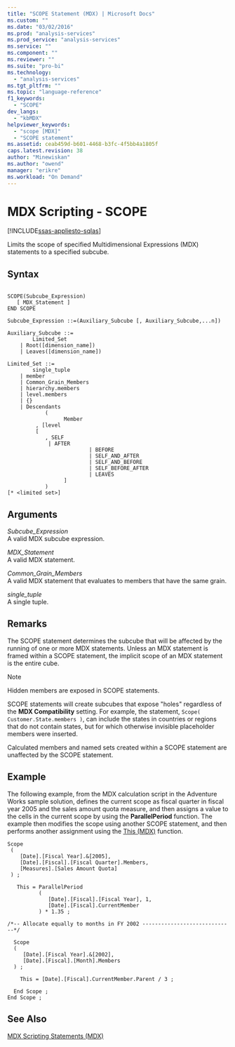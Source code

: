 ```yaml
---
title: "SCOPE Statement (MDX) | Microsoft Docs"
ms.custom: ""
ms.date: "03/02/2016"
ms.prod: "analysis-services"
ms.prod_service: "analysis-services"
ms.service: ""
ms.component: ""
ms.reviewer: ""
ms.suite: "pro-bi"
ms.technology: 
  - "analysis-services"
ms.tgt_pltfrm: ""
ms.topic: "language-reference"
f1_keywords: 
  - "SCOPE"
dev_langs: 
  - "kbMDX"
helpviewer_keywords: 
  - "scope [MDX]"
  - "SCOPE statement"
ms.assetid: ceab459d-b601-4468-b3fc-4f5bb4a1805f
caps.latest.revision: 38
author: "Minewiskan"
ms.author: "owend"
manager: "erikre"
ms.workload: "On Demand"
---
```

# MDX Scripting - SCOPE
[!INCLUDE[ssas-appliesto-sqlas](../includes/ssas-appliesto-sqlas.md)]

  Limits the scope of specified Multidimensional Expressions (MDX) statements to a specified subcube.  
  
## Syntax  
  
```  
  
SCOPE(Subcube_Expression)   
   [ MDX_Statement ]  
END SCOPE  
  
Subcube_Expression ::=(Auxiliary_Subcube [, Auxiliary_Subcube,...n])  
  
Auxiliary_Subcube ::=   
        Limited_Set   
    | Root([dimension_name])   
    | Leaves([dimension_name])  
  
Limited_Set ::=   
        single_tuple   
    | member   
    | Common_Grain_Members   
    | hierarchy.members   
    | level.members   
    | {}   
    | Descendants  
            (  
                  Member  
         , [level  
         [  
            , SELF   
             | AFTER   
                          | BEFORE   
                          | SELF_AND_AFTER   
                          | SELF_AND_BEFORE   
                          | SELF_BEFORE_AFTER   
                          | LEAVES  
                  ]  
            )   
[* <limited set>]  
```  
  
## Arguments  
 *Subcube_Expression*  
 A valid MDX subcube expression.  
  
 *MDX_Statement*  
 A valid MDX statement.  
  
 *Common_Grain_Members*  
 A valid MDX statement that evaluates to members that have the same grain.  
  
 *single_tuple*  
 A single tuple.  
  
## Remarks  
 The SCOPE statement determines the subcube that will be affected by the running of one or more MDX statements. Unless an MDX statement is framed within a SCOPE statement, the implicit scope of an MDX statement is the entire cube.  
  
> [!NOTE]  
>  Hidden members are exposed in SCOPE statements.  
  
 SCOPE statements will create subcubes that expose "holes" regardless of the **MDX Compatibility** setting. For example, the statement, `Scope( Customer.State.members )`, can include the states in countries or regions that do not contain states, but for which otherwise invisible placeholder members were inserted.  
  
 Calculated members and named sets created within a SCOPE statement are unaffected by the SCOPE statement.  
  
## Example  
 The following example, from the MDX calculation script in the Adventure Works sample solution, defines the current scope as fiscal quarter in fiscal year 2005 and the sales amount quota measure, and then assigns a value to the cells in the current scope by using the **ParallelPeriod** function. The example then modifies the scope using another SCOPE statement, and then performs another assignment using the [This (MDX)](../mdx/this-mdx.md) function.  
  
```  
Scope   
 (   
    [Date].[Fiscal Year].&[2005],  
    [Date].[Fiscal].[Fiscal Quarter].Members,  
    [Measures].[Sales Amount Quota]  
 ) ;     
  
   This = ParallelPeriod                               
          (   
             [Date].[Fiscal].[Fiscal Year], 1,  
             [Date].[Fiscal].CurrentMember   
          ) * 1.35 ;  
  
/*-- Allocate equally to months in FY 2002 -----------------------------*/  
  
  Scope   
  (   
     [Date].[Fiscal Year].&[2002],  
     [Date].[Fiscal].[Month].Members   
  ) ;     
  
    This = [Date].[Fiscal].CurrentMember.Parent / 3 ;     
  
  End Scope ;     
End Scope ;     
```  
  
## See Also  
 [MDX Scripting Statements &#40;MDX&#41;](../mdx/mdx-scripting-statements-mdx.md)  
  
  
